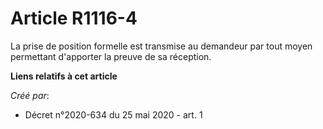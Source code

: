# Article R1116-4

La prise de position formelle est transmise au demandeur par tout moyen permettant d'apporter la preuve de sa réception.

**Liens relatifs à cet article**

_Créé par_:

  - Décret n°2020-634 du 25 mai 2020 - art. 1
